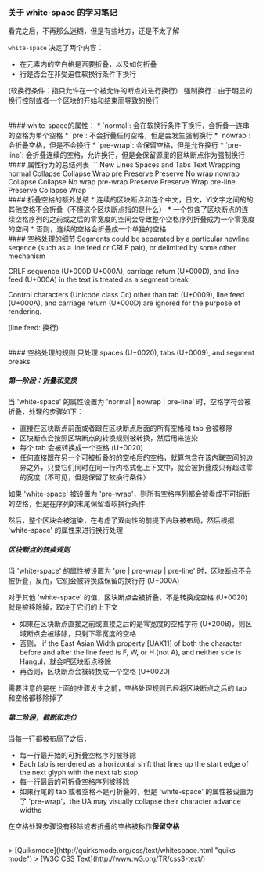 ### 关于 white-space 的学习笔记
看完之后，不再那么迷糊，但是有些地方，还是不太了解

`white-space` 决定了两个内容：
* 在元素内的空白格是否要折叠，以及如何折叠
* 行是否会在非受迫性软换行条件下换行

(软换行条件：指只允许在一个被允许的断点处进行换行） 
强制换行：由于明显的换行控制或者一个区块的开始和结束而导致的换行
  
<br />
#### white-space的属性：
* `normal`: 会在软换行条件下换行，会折叠一连串的空格为单个空格
* `pre`: 不会折叠任何空格，但是会发生强制换行
* `nowrap`: 会折叠空格，但是不会换行
* `pre-wrap`: 会保留空格，但是允许换行
* `pre-line`: 会折叠连续的空格，允许换行，但是会保留源里的区块断点作为强制换行

<br />
#### 属性行为的总结列表
```
              New Lines   Spaces and Tabs Text Wrapping
    normal    Collapse    Collapse    Wrap
    pre       Preserve    Preserve    No wrap
    nowrap    Collapse    Collapse    No wrap
    pre-wrap  Preserve    Preserve    Wrap
    pre-line  Preserve    Collapse    Wrap
```

<br />
#### 折叠空格的额外总结
*  连续的区块断点和连个中文，日文，Yi文字之间的的其他空格不会折叠（不懂这个区块断点指的是什么）
*  一个包含了区块断点的连续空格序列的之前或之后的零宽度的空间会导致整个空格序列折叠成为一个零宽度的空间
*  否则，连续的空格会折叠成一个单独的空格

  
<br />
#### 空格处理的细节
Segments could be separated by a particular newline seqence (such as a line feed or CRLF pair), or delimited by some other mechanism  

CRLF sequence (U+000D U+000A), carriage return (U+000D), and line feed (U+000A) in the text is treated as a segment break  

Control characters (Unicode class Cc) other than tab (U+0009), line feed (U+000A), and carriage return (U+000D) are ignored for the purpose of rendering.  

(line feed: 换行)  


<br />
#### 空格处理的规则
只处理 spaces (U+0020), tabs (U+0009), and segment breaks  

##### 第一阶段：折叠和变换

当 'white-space' 的属性设置为 'normal | nowrap | pre-line' 时，空格字符会被折叠，处理的步骤如下：

* 直接在区块断点前面或者跟在区块断点后面的所有空格和 tab 会被移除
* 区块断点会按照区块断点的转换规则被转换，然后用来渲染
* 每个 tab 会被转换成一个空格 (U+0020)
* 任何直接跟在另一个可被折叠的的空格后的空格，就算包含在该内联空间的边界之外，只要它们同时在同一行内格式化上下文中，就会被折叠成只有超过零的宽度（不可见，但是保留了软换行条件）
  
如果 'white-space' 被设置为 'pre-wrap'，则所有空格序列都会被看成不可折断的空格，但是在序列的末尾保留着软换行条件
  
然后，整个区块会被渲染，在考虑了双向性的前提下内联被布局，然后根据 'white-space' 的属性来进行换行处理  

##### 区块断点的转换规则
  
当 'white-space' 的属性被设置为 'pre | pre-wrap | pre-line' 时，区块断点不会被折叠，反而，它们会被转换成保留的换行符 (U+000A)

对于其他 'white-space' 的值，区块断点会被折叠，不是转换成空格 (U+0020) 就是被移除掉，取决于它们的上下文

* 如果在区块断点直接之前或直接之后的是零宽度的空格字符 (U+200B)，则区域断点会被移除，只剩下零宽度的空格  
* 否则， if the East Asian Width property [UAX11] of both the character before and after the line feed is F, W, or H (not A), and neither side is Hangul，就会吧区块断点移除
* 再否则，区块断点会被转换成一个空格 (U+0020)
  
需要注意的是在上面的步骤发生之前，空格处理规则已经将区块断点之后的 tab 和空格都移除掉了

##### 第二阶段，截断和定位

当每一行都被布局了之后，

* 每一行最开始的可折叠空格序列被移除  
* Each tab is rendered as a horizontal shift that lines up the start edge of the next glyph with the next tab stop  
* 每一行最后的可折叠空格序列被移除  
* 如果行尾的 tab 或者空格不是可折叠的，但是 'white-space' 的属性被设置为了 'pre-wrap'，the UA may visually collapse their character advance widths  

在空格处理步骤没有移除或者折叠的空格被称作**保留空格**

<br />
> [Quiksmode](http://quirksmode.org/css/text/whitespace.html "quiks mode")  
> [W3C CSS Text](http://www.w3.org/TR/css3-text/)


